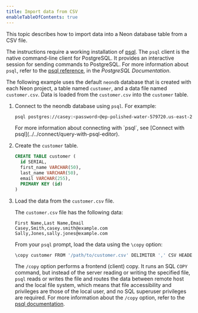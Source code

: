 ```yaml
---
title: Import data from CSV
enableTableOfContents: true
---
```

This topic describes how to import data into a Neon database table from a CSV file.

The instructions require a working installation of [psql](https://www.postgresql.org/download/). The `psql` client is the native command-line client for PostgreSQL. It provides an interactive session for sending commands to PostgreSQL. For more information about `psql`, refer to the [psql reference](https://www.postgresql.org/docs/15/app-psql.html), in the _PostgreSQL Documentation_.

The following example uses the default `neondb` database that is created with each Neon project, a table named `customer`, and a data file named `customer.csv`. Data is loaded from the `customer.csv` into the `customer` table.

1. Connect to the neondb database using `psql`. For example:

   ```bash
   psql postgres://casey:<password>@ep-polished-water-579720.us-east-2.aws.neon.tech/neondb
   ```

   <Admonition type="tip">
   For more information about connecting with `psql`, see [Connect with psql](../../connect/query-with-psql-editor).
   </Adminition>

2. Create the `customer` table.

   ```sql
   CREATE TABLE customer (
     id SERIAL,
     first_name VARCHAR(50),
     last_name VARCHAR(50),
     email VARCHAR(255),
     PRIMARY KEY (id)
   )
   ```

3. Load the data from the `customer.csv` file.

   The `customer.csv` file has the following data:

   ```text
   First Name,Last Name,Email
   Casey,Smith,casey.smith@example.com
   Sally,Jones,sally.jones@example.com
   ```

   From your `psql` prompt, load the data using the `\copy` option:

    ```bash
    \copy customer FROM '/path/to/customer.csv' DELIMITER ',' CSV HEADER
    ```

    The `/copy` option performs a frontend (client) copy. It runs an SQL `COPY` command, but instead of the server reading or writing the specified file, `psql` reads or writes the file and routes the data between remote host and the local file system, which means that file accessibility and privileges are those of the local user, and no SQL superuser privileges are required. For more information about the `/copy` option, refer to the [psql documentation](https://www.postgresql.org/docs/current/app-psql.html).
